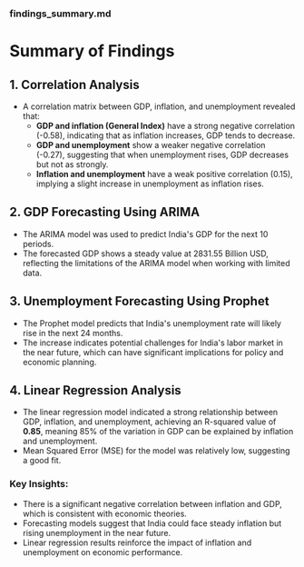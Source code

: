 ### findings_summary.md

# Summary of Findings

## 1. Correlation Analysis

- A correlation matrix between GDP, inflation, and unemployment revealed that:
  - **GDP and inflation (General Index)** have a strong negative correlation (-0.58), indicating that as inflation increases, GDP tends to decrease.
  - **GDP and unemployment** show a weaker negative correlation (-0.27), suggesting that when unemployment rises, GDP decreases but not as strongly.
  - **Inflation and unemployment** have a weak positive correlation (0.15), implying a slight increase in unemployment as inflation rises.

## 2. GDP Forecasting Using ARIMA

- The ARIMA model was used to predict India's GDP for the next 10 periods.
- The forecasted GDP shows a steady value at 2831.55 Billion USD, reflecting the limitations of the ARIMA model when working with limited data.

## 3. Unemployment Forecasting Using Prophet

- The Prophet model predicts that India's unemployment rate will likely rise in the next 24 months.
- The increase indicates potential challenges for India's labor market in the near future, which can have significant implications for policy and economic planning.

## 4. Linear Regression Analysis

- The linear regression model indicated a strong relationship between GDP, inflation, and unemployment, achieving an R-squared value of **0.85**, meaning 85% of the variation in GDP can be explained by inflation and unemployment.
- Mean Squared Error (MSE) for the model was relatively low, suggesting a good fit.

### Key Insights:

- There is a significant negative correlation between inflation and GDP, which is consistent with economic theories.
- Forecasting models suggest that India could face steady inflation but rising unemployment in the near future.
- Linear regression results reinforce the impact of inflation and unemployment on economic performance.
